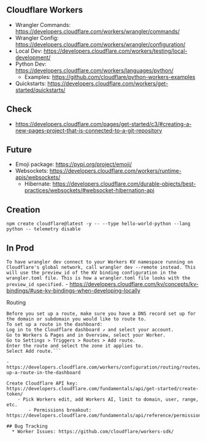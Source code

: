 ## Cloudflare Workers

  * Wrangler Commands: https://developers.cloudflare.com/workers/wrangler/commands/
  * Wrangler Config: https://developers.cloudflare.com/workers/wrangler/configuration/
  * Local Dev: https://developers.cloudflare.com/workers/testing/local-development/
  * Python Dev: https://developers.cloudflare.com/workers/languages/python/
    - Examples: https://github.com/cloudflare/python-workers-examples
  * Quickstarts: https://developers.cloudflare.com/workers/get-started/quickstarts/

## Check
  * https://developers.cloudflare.com/pages/get-started/c3/#creating-a-new-pages-project-that-is-connected-to-a-git-repository



## Future
  * Emoji package: https://pypi.org/project/emoji/
  * Websockets: https://developers.cloudflare.com/workers/runtime-apis/websockets/
    - Hibernate: https://developers.cloudflare.com/durable-objects/best-practices/websockets/#websocket-hibernation-api

## Creation

`npm create cloudflare@latest -y -- --type hello-world-python --lang python -- telemetry disable`

## In Prod

`To have wrangler dev connect to your Workers KV namespace running on Cloudflare's global network, call wrangler dev --remote instead. This will use the preview_id of the KV binding configuration in the wrangler.toml file. This is how a wrangler.toml file looks with the preview_id specified.` - https://developers.cloudflare.com/kv/concepts/kv-bindings/#use-kv-bindings-when-developing-locally

Routing

```Set up a route in the dashboard
Before you set up a route, make sure you have a DNS record set up for the domain or subdomain you would like to route to.
To set up a route in the dashboard:
Log in to the Cloudflare dashboard ↗ and select your account.
Go to Workers & Pages and in Overview, select your Worker.
Go to Settings > Triggers > Routes > Add route.
Enter the route and select the zone it applies to.
Select Add route.```

- https://developers.cloudflare.com/workers/configuration/routing/routes/#set-up-a-route-in-the-dashboard

Create Cloudflare API key: https://developers.cloudflare.com/fundamentals/api/get-started/create-token/
    - Pick Workers edit, add Workers AI, limit to domain, user, range, etc.
        - Permissions breakout: https://developers.cloudflare.com/fundamentals/api/reference/permissions/

## Bug Tracking
  * Worker Issues: https://github.com/cloudflare/workers-sdk/
